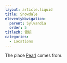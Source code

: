 ```yaml
---
layout: article.liquid
title: Snowdale
eleventyNavigation:
  parent: Sylvandia
  order: 5
titlezh: 雪镇
categories:
  - Locations
---
```


The place [Pearl](/characters/pearl/) comes from.
